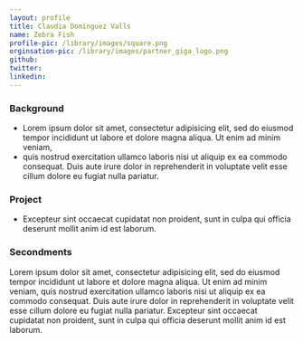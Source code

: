 ```yaml
---
layout: profile
title: Claudia Dominguez Valls
name: Zebra Fish
profile-pic: /library/images/square.png
orginsation-pic: /library/images/partner_giga_logo.png
github:
twitter:
linkedin:
---
```

### Background
-   Lorem ipsum dolor sit amet, consectetur adipisicing elit, sed do eiusmod
tempor incididunt ut labore et dolore magna aliqua. Ut enim ad minim veniam,
-   quis nostrud exercitation ullamco laboris nisi ut aliquip ex ea commodo
consequat. Duis aute irure dolor in reprehenderit in voluptate velit esse
cillum dolore eu fugiat nulla pariatur.

### Project
-   Excepteur sint occaecat cupidatat non
proident, sunt in culpa qui officia deserunt mollit anim id est laborum.

### Secondments
Lorem ipsum dolor sit amet, consectetur adipisicing elit, sed do eiusmod
tempor incididunt ut labore et dolore magna aliqua. Ut enim ad minim veniam,
quis nostrud exercitation ullamco laboris nisi ut aliquip ex ea commodo
consequat. Duis aute irure dolor in reprehenderit in voluptate velit esse
cillum dolore eu fugiat nulla pariatur. Excepteur sint occaecat cupidatat non
proident, sunt in culpa qui officia deserunt mollit anim id est laborum.
